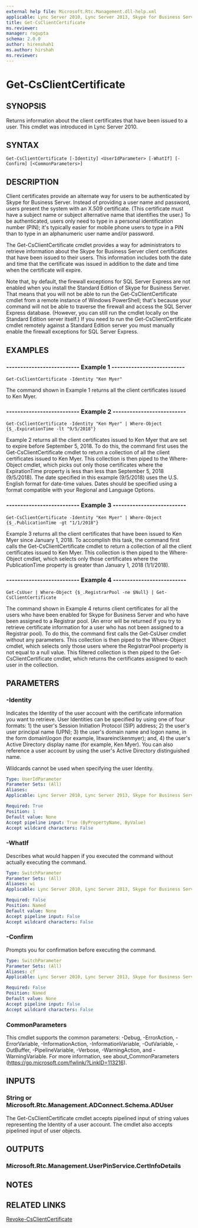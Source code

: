 ```yaml
---
external help file: Microsoft.Rtc.Management.dll-help.xml
applicable: Lync Server 2010, Lync Server 2013, Skype for Business Server 2015, Skype for Business Server 2019
title: Get-CsClientCertificate
ms.reviewer: 
manager: rogupta
schema: 2.0.0
author: hirenshah1
ms.author: hirshah
ms.reviewer:
---
```


# Get-CsClientCertificate

## SYNOPSIS
Returns information about the client certificates that have been issued to a user.
This cmdlet was introduced in Lync Server 2010.


## SYNTAX

```
Get-CsClientCertificate [-Identity] <UserIdParameter> [-WhatIf] [-Confirm] [<CommonParameters>]
```

## DESCRIPTION
Client certificates provide an alternate way for users to be authenticated by Skype for Business Server.
Instead of providing a user name and password, users present the system with an X.509 certificate.
(This certificate must have a subject name or subject alternative name that identifies the user.) To be authenticated, users only need to type in a personal identification number (PIN); it's typically easier for mobile phone users to type in a PIN than to type in an alphanumeric user name and/or password.

The Get-CsClientCertificate cmdlet provides a way for administrators to retrieve information about the Skype for Business Server client certificates that have been issued to their users.
This information includes both the date and time that the certificate was issued in addition to the date and time when the certificate will expire.

Note that, by default, the firewall exceptions for SQL Server Express are not enabled when you install the Standard Edition of Skype for Business Server.
That means that you will not be able to run the Get-CsClientCertificate cmdlet from a remote instance of Windows PowerShell; that's because your command will not be able to traverse the firewall and access the SQL Server Express database.
(However, you can still run the cmdlet locally on the Standard Edition server itself.) If you need to run the Get-CsClientCertificate cmdlet remotely against a Standard Edition server you must manually enable the firewall exceptions for SQL Server Express.


## EXAMPLES

### -------------------------- Example 1 --------------------------
```
Get-CsClientCertificate -Identity "Ken Myer"
```

The command shown in Example 1 returns all the client certificates issued to Ken Myer.

### -------------------------- Example 2 --------------------------
```
Get-CsClientCertificate -Identity "Ken Myer" | Where-Object {$_.ExpirationTime -lt "9/5/2018"}
```

Example 2 returns all the client certificates issued to Ken Myer that are set to expire before September 5, 2018.
To do this, the command first uses the Get-CsClientCertificate cmdlet to return a collection of all the client certificates issued to Ken Myer.
This collection is then piped to the Where-Object cmdlet, which picks out only those certificates where the ExpirationTime property is less than less than September 5, 2018 (9/5/2018).
The date specified in this example (9/5/2018) uses the U.S.
English format for date-time values.
Dates should be specified using a format compatible with your Regional and Language Options.

### -------------------------- Example 3 --------------------------
```
Get-CsClientCertificate -Identity "Ken Myer" | Where-Object {$_.PublicationTime -gt "1/1/2018"}
```

Example 3 returns all the client certificates that have been issued to Ken Myer since January 1, 2018.
To accomplish this task, the command first calls the Get-CsClientCertificate cmdlet to return a collection of all the client certificates issued to Ken Myer.
This collection is then piped to the Where-Object cmdlet, which selects only those certificates where the PublicationTime property is greater than January 1, 2018 (1/1/2018).

### -------------------------- Example 4 --------------------------
```
Get-CsUser | Where-Object {$_.RegistrarPool -ne $Null} | Get-CsClientCertificate
```

The command shown in Example 4 returns client certificates for all the users who have been enabled for Skype for Business Server and who have been assigned to a Registrar pool.
(An error will be returned if you try to retrieve certificate information for a user who has not been assigned to a Registrar pool).
To do this, the command first calls the Get-CsUser cmdlet without any parameters.
This collection is then piped to the Where-Object cmdlet, which selects only those users where the RegistrarPool property is not equal to a null value.
This filtered collection is then piped to the Get-CsClientCertificate cmdlet, which returns the certificates assigned to each user in the collection.


## PARAMETERS

### -Identity
Indicates the Identity of the user account with the certificate information you want to retrieve.
User Identities can be specified by using one of four formats: 1) the user's Session Initiation Protocol (SIP) address; 2) the user's user principal name (UPN); 3) the user's domain name and logon name, in the form domain\logon (for example, litwareinc\kenmyer); and, 4) the user's Active Directory display name (for example, Ken Myer).
You can also reference a user account by using the user's Active Directory distinguished name.

Wildcards cannot be used when specifying the user Identity.

```yaml
Type: UserIdParameter
Parameter Sets: (All)
Aliases: 
Applicable: Lync Server 2010, Lync Server 2013, Skype for Business Server 2015, Skype for Business Server 2019

Required: True
Position: 1
Default value: None
Accept pipeline input: True (ByPropertyName, ByValue)
Accept wildcard characters: False
```

### -WhatIf
Describes what would happen if you executed the command without actually executing the command.

```yaml
Type: SwitchParameter
Parameter Sets: (All)
Aliases: wi
Applicable: Lync Server 2010, Lync Server 2013, Skype for Business Server 2015, Skype for Business Server 2019

Required: False
Position: Named
Default value: None
Accept pipeline input: False
Accept wildcard characters: False
```

### -Confirm
Prompts you for confirmation before executing the command.

```yaml
Type: SwitchParameter
Parameter Sets: (All)
Aliases: cf
Applicable: Lync Server 2010, Lync Server 2013, Skype for Business Server 2015, Skype for Business Server 2019

Required: False
Position: Named
Default value: None
Accept pipeline input: False
Accept wildcard characters: False
```

### CommonParameters
This cmdlet supports the common parameters: -Debug, -ErrorAction, -ErrorVariable, -InformationAction, -InformationVariable, -OutVariable, -OutBuffer, -PipelineVariable, -Verbose, -WarningAction, and -WarningVariable. For more information, see about_CommonParameters (https://go.microsoft.com/fwlink/?LinkID=113216).


## INPUTS

### String or Microsoft.Rtc.Management.ADConnect.Schema.ADUser
The Get-CsClientCertificate cmdlet accepts pipelined input of string values representing the Identity of a user account.
The cmdlet also accepts pipelined input of user objects.


## OUTPUTS

### Microsoft.Rtc.Management.UserPinService.CertInfoDetails


## NOTES


## RELATED LINKS

[Revoke-CsClientCertificate](Revoke-CsClientCertificate.md)

